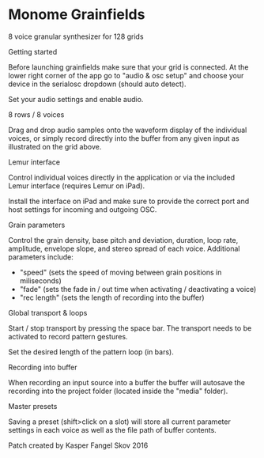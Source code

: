 # Monome Grainfields
8 voice granular synthesizer for 128 grids

Getting started

Before launching grainfields make sure that your grid is connected. At the lower right corner of the app go to "audio & osc setup" and choose your device in the serialosc dropdown (should auto detect).

Set your audio settings and enable audio. 

8 rows / 8 voices

Drag and drop audio samples onto the waveform display of the individual voices, or simply record directly into the buffer from any given input as illustrated on the grid above.

Lemur interface 

Control individual voices directly in the application or via the included Lemur interface (requires Lemur on iPad). 

Install the interface on iPad and make sure to provide the correct port and host settings for incoming and outgoing OSC.

Grain parameters

Control the grain density, base pitch and deviation, duration, loop rate, amplitude, envelope slope, and stereo spread of each voice. Additional parameters include:

- "speed" (sets the speed of moving between grain positions in miliseconds)
- "fade" (sets the fade in / out time when activating / deactivating a voice)
- "rec length" (sets the length of recording into the buffer)

Global transport & loops

Start / stop transport by pressing the space bar. The transport needs to be activated to record pattern gestures. 

Set the desired length of the pattern loop (in bars). 

Recording into buffer

When recording an input source into a buffer the buffer will autosave the recording into the project folder (located inside the "media" folder).

Master presets

Saving a preset (shift>click on a slot) will store all current parameter settings in each voice as well as the file path of buffer contents.

Patch created by Kasper Fangel Skov 2016
